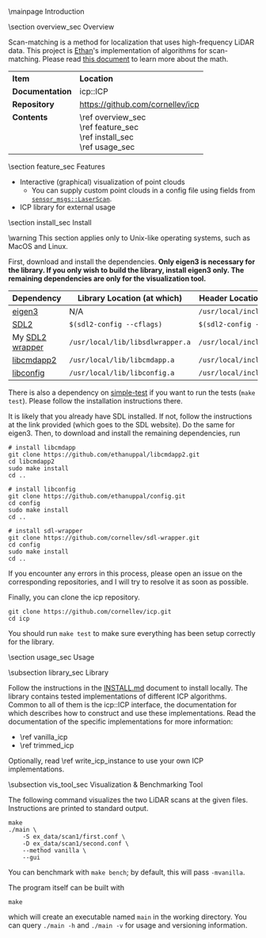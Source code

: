 \mainpage Introduction

\section overview_sec Overview

Scan-matching is a method for localization that uses high-frequency LiDAR data.
This project is [Ethan](https://ethanuppal.com)'s implementation of algorithms for scan-matching.
Please read [this document](icp.pdf) to learn more about the math.

<table>
    <tr>
        <th style="text-align:left; vertical-align:top">Item</th>
        <th style="text-align:left; vertical-align:top">Location</th>
    </tr>
    <tr>
        <td style="text-align:left; vertical-align:top"><b>Documentation</b></td>
        <td style="text-align:left; vertical-align:top">icp::ICP</td>
    </tr>
    <tr>
        <td style="text-align:left; vertical-align:top"><b>Repository</b></td>
        <td style="text-align:left; vertical-align:top">
            <a href="https://github.com/cornellev/icp">https://github.com/cornellev/icp</a>
        </td>
    </tr>
    <tr>
        <td style="text-align:left; vertical-align:top"><b>Contents</b></td>
        <td style="text-align:left; vertical-align:top">
            \ref overview_sec <br> 
            \ref feature_sec <br> 
            \ref install_sec <br> 
            \ref usage_sec <br>
        </td>
    </tr>
</table>

\section feature_sec Features

- Interactive (graphical) visualization of point clouds
    - You can supply custom point clouds in a config file using fields from [`sensor_msgs::LaserScan`](http://docs.ros.org/en/api/sensor_msgs/html/msg/LaserScan.html).
- ICP library for external usage

\section install_sec Install

\warning This section applies only to Unix-like operating systems, such as MacOS and Linux.

First, download and install the dependencies.
**Only eigen3 is necessary for the library. If you only wish to build the library, install eigen3 only. The remaining dependencies are only for the visualization tool.**

| Dependency | Library Location (at which) | Header Location (under which) |
| --- | --- | --- |
| [eigen3](http://eigen.tuxfamily.org/index.php?title=Main_Page) | N/A | `/usr/local/include/eigen3/` |
| [SDL2](https://www.libsdl.org) | `$(sdl2-config --cflags)` | `$(sdl2-config --libs)` |
| My [SDL2 wrapper](https://github.com/cornellev/sdl-wrapper) | `/usr/local/lib/libsdlwrapper.a` | `/usr/local/include/sdlwrapper/` |
| [libcmdapp2](https://ethanuppal.com/libcmdapp2/) | `/usr/local/lib/libcmdapp.a` | `/usr/local/include/` |
| [libconfig](https://github.com/ethanuppal/config) | `/usr/local/lib/libconfig.a` | `/usr/local/include/` |

There is also a dependency on [simple-test](https://github.com/ethanuppal/simple-test) if you want to run the tests (`make test`).
Please follow the installation instructions there.

It is likely that you already have SDL installed.
If not, follow the instructions at the link provided (which goes to the SDL website).
Do the same for eigen3.
Then, to download and install the remaining dependencies, run

```shell
# install libcmdapp
git clone https://github.com/ethanuppal/libcmdapp2.git
cd libcmdapp2
sudo make install
cd ..

# install libconfig
git clone https://github.com/ethanuppal/config.git
cd config
sudo make install
cd ..

# install sdl-wrapper
git clone https://github.com/cornellev/sdl-wrapper.git
cd config
sudo make install
cd ..
```
If you encounter any errors in this process, please open an issue on the corresponding repositories, and I will try to resolve it as soon as possible.

Finally, you can clone the icp repository.
```shell
git clone https://github.com/cornellev/icp.git
cd icp
```
You should run `make test` to make sure everything has been setup correctly for the library.

\section usage_sec Usage

\subsection library_sec Library

Follow the instructions in the [INSTALL.md](https://github.com/cornellev/icp/blob/main/INSTALL.md) document to install locally.
The library contains tested implementations of different ICP algorithms.
Common to all of them is the icp::ICP interface, the documentation for which describes how to construct and use these implementations.
Read the documentation of the specific implementations for more information:

- \ref vanilla_icp
- \ref trimmed_icp

Optionally, read \ref write_icp_instance to use your own ICP implementations.

\subsection vis_tool_sec Visualization & Benchmarking Tool

The following command visualizes the two LiDAR scans at the given files.
Instructions are printed to standard output.

```shell
make
./main \
    -S ex_data/scan1/first.conf \
    -D ex_data/scan1/second.conf \
    --method vanilla \
    --gui
```

You can benchmark with `make bench`; by default, this will pass `-mvanilla`.

The program itself can be built with
```shell
make
```
which will create an executable named `main` in the working directory.
You can query `./main -h` and `./main -v` for usage and versioning information.
